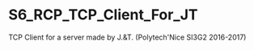 # S6_RCP_TCP_Client_For_JT
TCP Client for a server made by J.&amp;T. (Polytech'Nice SI3G2 2016-2017)
